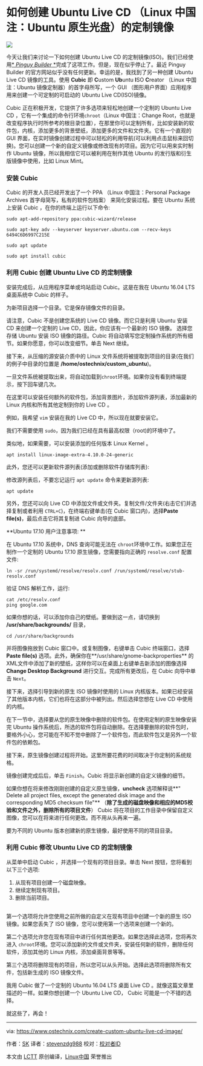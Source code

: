 如何创建 Ubuntu Live CD （Linux 中国注：Ubuntu 原生光盘）的定制镜像
======
![](https://www.ostechnix.com/wp-content/uploads/2017/10/Cubic-720x340.png)

今天让我们来讨论一下如何创建 Ubuntu Live CD 的定制镜像(ISO)。我们已经使用[* *Pinguy Builder* *][1]完成了这项工作。但是，现在似乎停止了。最近 Pinguy Builder 的官方网站似乎没有任何更新。幸运的是，我找到了另一种创建 Ubuntu Live CD 镜像的工具。使用 **Cubic** 即 **C**ustom **Ub**untu **I**SO **C**reator （Linux 中国注：Ubuntu 镜像定制器）的首字母所写，一个 GUI （图形用户界面）应用程序用来创建一个可定制的可启动的 Ubuntu Live CD(ISO)镜像。

Cubic 正在积极开发，它提供了许多选项来轻松地创建一个定制的 Ubuntu Live CD ，它有一个集成的命令行环境``chroot``（Linux 中国注：Change Root，也就是改变程序执行时所参考的根目录位置），在那里你可以定制所有，比如安装新的软件包，内核，添加更多的背景壁纸，添加更多的文件和文件夹。它有一个直观的 GUI 界面，在实时镜像创建过程中可以轻松的利用导航(可以利用点击鼠标来回切换)。您可以创建一个新的自定义镜像或修改现有的项目。因为它可以用来实时制作 Ubuntu 镜像，所以我相信它可以被利用在制作其他 Ubuntu 的发行版和衍生版镜像中使用，比如 Linux Mint。
### 安装 Cubic

Cubic 的开发人员已经开发出了一个 PPA （Linux 中国注：Personal Package Archives 首字母简写，私有的软件包档案） 来简化安装过程。要在 Ubuntu 系统上安装 Cubic ，在你的终端上运行以下命令:
```
sudo apt-add-repository ppa:cubic-wizard/release
```
```
sudo apt-key adv --keyserver keyserver.ubuntu.com --recv-keys 6494C6D6997C215E
```
```
sudo apt update
```
```
sudo apt install cubic
```

### 利用 Cubic 创建 Ubuntu Live CD 的定制镜像


安装完成后，从应用程序菜单或坞站启动 Cubic。这是在我在 Ubuntu 16.04 LTS 桌面系统中 Cubic 的样子。

为新项目选择一个目录。它是保存镜像文件的目录。
[![][2]][3]

请注意，Cubic 不是创建您系统的 Live CD 镜像。而它只是利用 Ubuntu 安装 CD 来创建一个定制的 Live CD，因此，你应该有一个最新的 ISO 镜像。
选择您存储 Ubuntu 安装 ISO 镜像的路径。Cubic 将自动填写您定制操作系统的所有细节。如果你愿意，你可以改变细节。单击 Next 继续。
[![][2]][4]


接下来，从压缩的源安装介质中的 Linux 文件系统将被提取到项目的目录(在我们的例子中目录的位置是 **/home/ostechnix/custom_ubuntu**)。
[![][2]][5]


一旦文件系统被提取出来，将自动加载到``chroot``环境。如果你没有看到终端提示，按下回车键几次。
[![][2]][6]


在这里可以安装任何额外的软件包，添加背景图片，添加软件源列表，添加最新的 Linux 内核和所有其他定制到你的 Live CD 。

例如，我希望 `vim` 安装在我的 Live CD 中，所以现在就要安装它。
[![][2]][7]


我们不需要使用 ``sudo``，因为我们已经在具有最高权限（root)的环境中了。

类似地，如果需要，可以安装添加的任何版本 Linux Kernel 。
```
apt install linux-image-extra-4.10.0-24-generic
```

此外，您还可以更新软件源列表(添加或删除软件存储库列表):
[![][2]][8]

修改源列表后，不要忘记运行 ``apt update`` 命令来更新源列表:
```
apt update
```


另外，您还可以向 Live CD 中添加文件或文件夹。复制文件/文件夹(右击它们并选择复制或者利用 `CTRL+C`)，在终端右键单击(在 Cubic 窗口内)，选择**Paste file(s)**，最后点击它将其复制进 Cubic 向导的底部。
[![][2]][9]

**Ubuntu 17.10 用户注意事项: **


在 Ubuntu 17.10 系统中，DNS 查询可能无法在 ``chroot``环境中工作。如果您正在制作一个定制的 Ubuntu 17.10 原生镜像，您需要指向正确的 `resolve.conf` 配置文件:
```
ln -sr /run/systemd/resolve/resolv.conf /run/systemd/resolve/stub-resolv.conf

```

验证 DNS 解析工作，运行:
```
cat /etc/resolv.conf
ping google.com
```


如果你想的话，可以添加你自己的壁纸。要做到这一点，请切换到 **/usr/share/backgrounds/** 目录，
```
cd /usr/share/backgrounds
```


并将图像拖放到 Cubic 窗口中。或复制图像，右键单击 Cubic 终端窗口，选择 **Paste file(s)** 选项。此外，确保你在**/usr/share/gnome-backproperties** 的XML文件中添加了新的壁纸，这样你可以在桌面上右键单击新添加的图像选择**Change Desktop Background** 进行交互。完成所有更改后，在 Cubic 向导中单击 ``Next``。

接下来，选择引导到新的原生 ISO 镜像时使用的 Linux 内核版本。如果已经安装了其他版本内核，它们也将在这部分中被列出。然后选择您想在 Live CD 中使用的内核。
[![][2]][10]


在下一节中，选择要从您的原生映像中删除的软件包。在使用定制的原生映像安装完 Ubuntu 操作系统后，所选的软件包将自动删除。在选择要删除的软件包时，要格外小心，您可能在不知不觉中删除了一个软件包，而此软件包又是另外一个软件包的依赖包。
[![][2]][11]


接下来，原生镜像创建过程将开始。这里所要花费的时间取决于你定制的系统规格。
[![][2]][12]


镜像创建完成后后，单击 ``Finish``。Cubic 将显示新创建的自定义镜像的细节。

如果你想在将来修改刚刚创建的自定义原生镜像，**uncheck** 选项解释说**" Delete all project files, except the generated disk image and the corresponding MD5 checksum file"** （**除了生成的磁盘映像和相应的MD5校验和文件之外，删除所有的项目文件**） Cubic 将在项目的工作目录中保留自定义图像，您可以在将来进行任何更改。而不用从头再来一遍。

要为不同的 Ubuntu 版本创建新的原生镜像，最好使用不同的项目目录。
### 利用 Cubic 修改 Ubuntu Live CD 的定制镜像

从菜单中启动 Cubic ，并选择一个现有的项目目录。单击 Next 按钮，您将看到以下三个选项:
  1. 从现有项目创建一个磁盘映像。
  2. 继续定制现有项目。
  3. 删除当前项目。



[![][2]][13]


第一个选项将允许您使用之前所做的自定义在现有项目中创建一个新的原生 ISO 镜像。如果您丢失了 ISO 镜像，您可以使用第一个选项来创建一个新的。

第二个选项允许您在现有项目中进行任何其他更改。如果您选择此选项，您将再次进入 ``chroot``环境。您可以添加新的文件或文件夹，安装任何新的软件，删除任何软件，添加其他的 Linux 内核，添加桌面背景等等。

第三个选项将删除现有的项目，所以您可以从头开始。选择此选项将删除所有文件，包括新生成的 ISO 镜像文件。

我用 Cubic 做了一个定制的 Ubuntu 16.04 LTS 桌面 Live CD 。就像这篇文章里描述的一样。如果你想创建一个 Ubuntu Live CD， Cubic 可能是一个不错的选择。

就这些了，再会！


--------------------------------------------------------------------------------

via: https://www.ostechnix.com/create-custom-ubuntu-live-cd-image/

作者：[SK][a]
译者：[stevenzdg988](https://github.com/stevenzdg988)
校对：[校对者ID](https://github.com/校对者ID)

本文由 [LCTT](https://github.com/LCTT/TranslateProject) 原创编译，[Linux中国](https://linux.cn/) 荣誉推出

[a]:https://www.ostechnix.com/author/sk/
[1]:https://www.ostechnix.com/pinguy-builder-build-custom-ubuntu-os/
[2]:data:image/gif;base64,R0lGODlhAQABAIAAAAAAAP///yH5BAEAAAAALAAAAAABAAEAAAIBRAA7
[3]:http://www.ostechnix.com/wp-content/uploads/2017/10/Cubic-1.png ()
[4]:http://www.ostechnix.com/wp-content/uploads/2017/10/Cubic-2.png ()
[5]:http://www.ostechnix.com/wp-content/uploads/2017/10/Cubic-3.png ()
[6]:http://www.ostechnix.com/wp-content/uploads/2017/10/Cubic-4.png ()
[7]:http://www.ostechnix.com/wp-content/uploads/2017/10/Cubic-6.png ()
[8]:http://www.ostechnix.com/wp-content/uploads/2017/10/Cubic-5.png ()
[9]:http://www.ostechnix.com/wp-content/uploads/2017/10/Cubic-7.png ()
[10]:http://www.ostechnix.com/wp-content/uploads/2017/10/Cubic-8.png ()
[11]:http://www.ostechnix.com/wp-content/uploads/2017/10/Cubic-10-1.png ()
[12]:http://www.ostechnix.com/wp-content/uploads/2017/10/Cubic-12-1.png ()
[13]:http://www.ostechnix.com/wp-content/uploads/2017/10/Cubic-13.png ()
